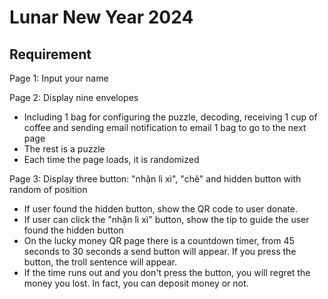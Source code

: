 # Lunar New Year 2024

## Requirement

Page 1: Input your name

Page 2: Display nine envelopes

- Including 1 bag for configuring the puzzle, decoding, receiving 1 cup of coffee and sending email notification to email
  1 bag to go to the next page
- The rest is a puzzle
- Each time the page loads, it is randomized

Page 3: Display three button: "nhận lì xì", "chê" and hidden button with random of position

- If user found the hidden button, show the QR code to user donate.
- If user can click the "nhận lì xì" button, show the tip to guide the user found the hidden button
- On the lucky money QR page there is a countdown timer, from 45 seconds to 30 seconds a send button will appear. If you press the button, the troll sentence will appear.
- If the time runs out and you don't press the button, you will regret the money you lost. In fact, you can deposit money or not.
